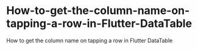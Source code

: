 # How-to-get-the-column-name-on-tapping-a-row-in-Flutter-DataTable
How to get the column name on tapping a row in Flutter DataTable
